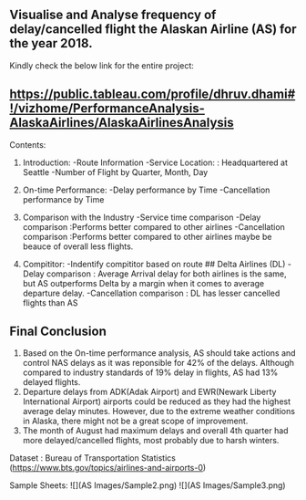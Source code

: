 ## Visualise and Analyse frequency of delay/cancelled flight the Alaskan Airline (AS) for the year 2018.

Kindly check the below link for the entire project:
## https://public.tableau.com/profile/dhruv.dhami#!/vizhome/PerformanceAnalysis-AlaskaAirlines/AlaskaAirlinesAnalysis

Contents:

1. Introduction: 
    -Route Information 
    -Service Location: : Headquartered at Seattle
    -Number of Flight by Quarter, Month, Day
    
2. On-time Performance:
    -Delay performance by Time
    -Cancellation performance by Time
    
3. Comparison with the Industry
    -Service time comparison
    -Delay comparison        :Performs better compared to other airlines
    -Cancellation comparison :Performs better compared to other airlines maybe be beauce of overall less flights.
    
4. Compititor: 
    -Indentify compititor based on route ## Delta Airlines (DL)
    -Delay comparison         : Average Arrival delay for both airlines is the same, but AS outperforms Delta by a margin when it comes to average departure delay.
    -Cancellation comparison  : DL has lesser cancelled flights than AS
    
## Final Conclusion
  1) Based on the On-time performance analysis, AS should take actions and control NAS delays as it was reponsible for 42% of the delays. Although compared to industry standards        of 19% delay in flights, AS had 13% delayed flights.
  2) Departure delays from ADK(Adak Airport) and EWR(Newark Liberty International Airport) airports could be reduced as they had the highest average delay minutes. However, due to      the extreme weather conditions in Alaska, there might not be a great scope of improvement.
  3) The month of August had maximum delays and overall 4th quarter had more delayed/cancelled flights, most probably due to harsh winters.
    
Dataset : Bureau of Transportation Statistics (https://www.bts.gov/topics/airlines-and-airports-0)

Sample Sheets:
![](AS Images/Sample2.png)
![](AS Images/Sample3.png)
